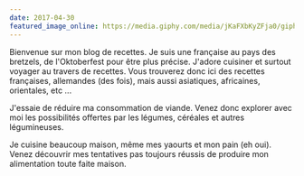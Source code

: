 ```yaml
---
date: 2017-04-30
featured_image_online: https://media.giphy.com/media/jKaFXbKyZFja0/giphy.gif
---
```

Bienvenue sur mon blog de recettes. Je suis une française au pays des bretzels, de l'Oktoberfest pour être plus précise.
J'adore cuisiner et surtout voyager au travers de recettes. Vous trouverez donc ici des recettes françaises, allemandes (des fois), mais aussi asiatiques, africaines, orientales, etc ...

J'essaie de réduire ma consommation de viande. Venez donc explorer avec moi les possibilités offertes par les légumes, céréales et autres légumineuses. 

Je cuisine beaucoup maison, même mes yaourts et mon pain (eh oui). Venez découvrir mes tentatives pas toujours réussis de produire mon alimentation toute faite maison. 
